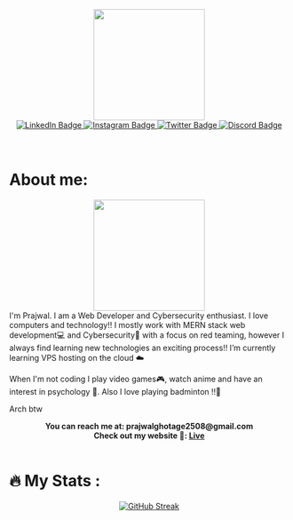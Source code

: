 <div id="header" align="center">
  <img src="https://media.giphy.com/media/M9gbBd9nbDrOTu1Mqx/giphy.gif" width="200"/>
</div>
<div id="badges" align="center">
  <a href="https://linkedin.com/in/prajwal-ghotage" target="_blank">
    <img src="https://img.shields.io/badge/LinkedIn-blue?style=for-the-badge&logo=linkedin&logoColor=white" alt="LinkedIn Badge"/>
  </a>
  <a href="https://instagram.com/praj_wxl89" target="_blank">
    <img src="https://img.shields.io/badge/Instagram-white?style=for-the-badge&logo=instagram&logoColor=#f72c8b" alt="Instagram Badge"/>
  </a>
  <a href="https://twitter.com/grin980" target="_blank">
    <img src="https://img.shields.io/badge/Twitter-blue?style=for-the-badge&logo=twitter&logoColor=white" alt="Twitter Badge"/>
  </a>
  <a href="https://discord.com/users/754645244959522827" target="_blank">
    <img src="https://img.shields.io/badge/Discord-5865F2?style=for-the-badge&logo=discord&logoColor=white" alt="Discord Badge"/>
  </a>
</div> 
<br>
<br>

# About me:
<div id="header" align="center">
  <img src="https://media.giphy.com/media/H6E7CjSrSVWhgEV7E8/giphy.gif" width="200"/>
</div>
I'm Prajwal. I am a Web Developer and Cybersecurity enthusiast. I love computers and technology!! I mostly work with MERN stack web development💻 and Cybersecurity🔐 with a focus on red teaming, however I always find learning new technologies an exciting process!! I’m currently learning VPS hosting on the cloud ☁️

When I'm not coding I play video games🎮, watch anime and have an interest in psychology 🧠. Also I love playing badminton !!🏸

Arch btw
<div id="contact" align="center">
  <b>
    <span>You can reach me at: prajwalghotage2508@gmail.com</span>
    <br>
    <span>Check out my website 🔗: <a href="https://prajwalghotage.netlify.app" target="_blank">Live</a></span>
  </b>
</div>
<br>

# 🔥 My Stats :
<div align="center">
  
  [![GitHub Streak](http://github-readme-streak-stats.herokuapp.com?user=mirai-cmd&theme=nightowl)](https://git.io/streak-stats)
  
  
  
  <!--[![Top Langs](https://github-readme-stats.vercel.app/api/top-langs/?username=mirai-cmd&theme=nightowl)](https://github.com/anuraghazra/github-readme-stats)-->
  
</div>
